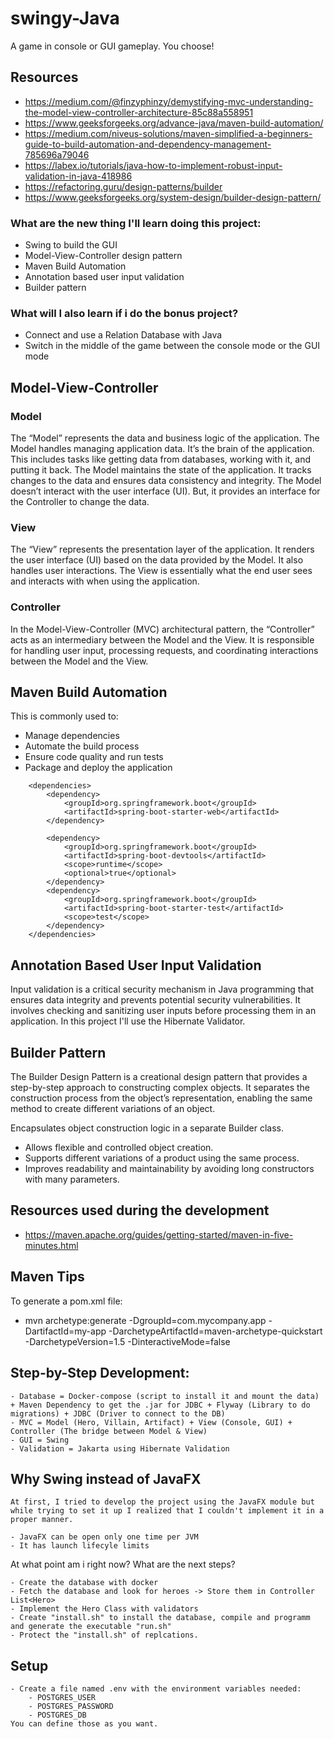 # swingy-Java
A game in console or GUI gameplay. You choose!

## Resources
  - https://medium.com/@finzyphinzy/demystifying-mvc-understanding-the-model-view-controller-architecture-85c88a558951
  - https://www.geeksforgeeks.org/advance-java/maven-build-automation/
  - https://medium.com/niveus-solutions/maven-simplified-a-beginners-guide-to-build-automation-and-dependency-management-785696a79046
  - https://labex.io/tutorials/java-how-to-implement-robust-input-validation-in-java-418986
  - https://refactoring.guru/design-patterns/builder
  - https://www.geeksforgeeks.org/system-design/builder-design-pattern/

### What are the new thing I'll learn doing this project:
  - Swing to build the GUI
  - Model-View-Controller design pattern
  - Maven Build Automation
  - Annotation based user input validation
  - Builder pattern
### What will I also learn if i do the bonus project?
  - Connect and use a Relation Database with Java
  - Switch in the middle of the game between the console mode or the GUI mode



## Model-View-Controller
  ### Model
  The “Model” represents the data and business logic of the application. The Model handles managing application data. It’s the brain of the application. This includes tasks like getting data from databases, working with it, and putting it back. The Model maintains the state of the application. It tracks changes to the data and ensures data consistency and integrity. The Model doesn’t interact with the user interface (UI). But, it provides an interface for the Controller to change the data.

  ### View
  The “View” represents the presentation layer of the application. It renders the user interface (UI) based on the data provided by the Model. It also handles user interactions. The View is essentially what the       end user sees and interacts with when using the application.
  
  ### Controller
  In the Model-View-Controller (MVC) architectural pattern, the “Controller” acts as an intermediary between the Model and the View. It is responsible for handling user input, processing requests, and               coordinating interactions between the Model and the View.

## Maven Build Automation
   This is commonly used to:
  - Manage dependencies
  - Automate the build process
  - Ensure code quality and run tests
  - Package and deploy the application
````
    <dependencies>
        <dependency>
            <groupId>org.springframework.boot</groupId>
            <artifactId>spring-boot-starter-web</artifactId>
        </dependency>

        <dependency>
            <groupId>org.springframework.boot</groupId>
            <artifactId>spring-boot-devtools</artifactId>
            <scope>runtime</scope>
            <optional>true</optional>
        </dependency>
        <dependency>
            <groupId>org.springframework.boot</groupId>
            <artifactId>spring-boot-starter-test</artifactId>
            <scope>test</scope>
        </dependency>
    </dependencies>

````


## Annotation Based User Input Validation
  Input validation is a critical security mechanism in Java programming that ensures data integrity and prevents potential security vulnerabilities. It involves checking and sanitizing user inputs before processing them in an application.
  In this project I'll use the Hibernate Validator.

## Builder Pattern
The Builder Design Pattern is a creational design pattern that provides a step-by-step approach to constructing complex objects. It separates the construction process from the object’s representation, enabling the same method to create different variations of an object.

Encapsulates object construction logic in a separate Builder class.
  - Allows flexible and controlled object creation.
  - Supports different variations of a product using the same process.
  - Improves readability and maintainability by avoiding long constructors with many parameters.

## Resources used during the development
 - https://maven.apache.org/guides/getting-started/maven-in-five-minutes.html


## Maven Tips

 To generate a pom.xml file:
 - mvn archetype:generate -DgroupId=com.mycompany.app -DartifactId=my-app -DarchetypeArtifactId=maven-archetype-quickstart 
 	-DarchetypeVersion=1.5 -DinteractiveMode=false

## Step-by-Step Development:

	- Database = Docker-compose (script to install it and mount the data) + Maven Dependency to get the .jar for JDBC + Flyway (Library to do migrations) + JDBC (Driver to connect to the DB)
	- MVC = Model (Hero, Villain, Artifact) + View (Console, GUI) + Controller (The bridge between Model & View)
	- GUI = Swing
	- Validation = Jakarta using Hibernate Validation

## Why Swing instead of JavaFX

	At first, I tried to develop the project using the JavaFX module but while trying to set it up I realized that I couldn't implement it in a proper manner.

	- JavaFX can be open only one time per JVM
	- It has launch lifecyle limits


At what point am i right now? What are the next steps?

	- Create the database with docker
	- Fetch the database and look for heroes -> Store them in Controller List<Hero>
	- Implement the Hero Class with validators
	- Create "install.sh" to install the database, compile and programm and generate the executable "run.sh"
	- Protect the "install.sh" of replcations.


## Setup
	- Create a file named .env with the environment variables needed:
		- POSTGRES_USER
		- POSTGRES_PASSWORD
		- POSTGRES_DB
	You can define those as you want.